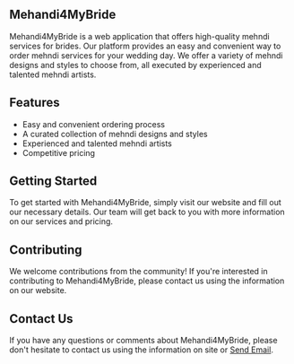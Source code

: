 <head>
  <title>Readme for Mehandi4MyBride </title>
  <link rel="stylesheet" type="text/css" href="style.css">
</head>

<body>
<h2 class="bordered-heading">Mehandi4MyBride</h2>

 Mehandi4MyBride is a web application that offers high-quality mehndi services for brides. Our platform provides an easy and convenient way to order mehndi services for your wedding day. We offer a variety of mehndi designs and styles to choose from, all executed by experienced and talented mehndi artists.

## Features

- Easy and convenient ordering process
- A curated collection of mehndi designs and styles
- Experienced and talented mehndi artists
- Competitive pricing

## Getting Started

To get started with Mehandi4MyBride, simply visit our website and fill out our 
necessary details. Our team will get back to you with more information on our services and pricing.

## Contributing

We welcome contributions from the community! If you're interested in contributing to Mehandi4MyBride, please contact us using the information on our website.

## Contact Us

If you have any questions or comments about Mehandi4MyBride, please don't hesitate to contact us using the information on site or <a href="mailto:chetan.raut2009@gmail.com?subject=Mehandi4MyBride">Send Email</a>.

</body>
</html>